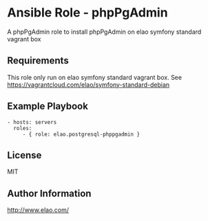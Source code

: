 Ansible Role - phpPgAdmin
=========================

A phpPgAdmin role to install phpPgAdmin on elao symfony standard vagrant box

Requirements
------------

This role only run on elao symfony standard vagrant box. See https://vagrantcloud.com/elao/symfony-standard-debian

Example Playbook
----------------

    - hosts: servers
      roles:
         - { role: elao.postgresql-phppgadmin }

License
-------

MIT

Author Information
------------------

http://www.elao.com/
